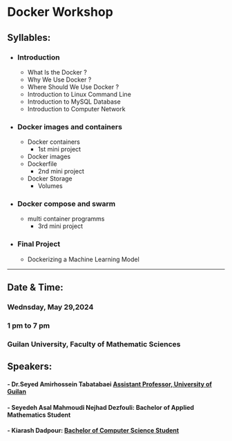 #  Docker Workshop   
## Syllables:  
- ### Introduction 
   - What Is the Docker ?
   - Why We Use Docker ?
   - Where Should We Use Docker ?
   - Introduction to Linux Command Line
   - Introduction to MySQL Database
   - Introduction to Computer Network
      
- ### Docker images and containers 
   - Docker containers
      - 1st mini project
   - Docker images  
   - Dockerfile
      - 2nd mini project
   - Docker Storage
      - Volumes

- ### Docker compose and swarm
  - multi container programms
    - 3rd mini project
- ### Final Project
  - Dockerizing a Machine Learning Model
---
##  Date & Time:
### Wednsday,  May  29,2024
### 1 pm to 7 pm
### Guilan University, Faculty of Mathematic Sciences

## Speakers:
#### - Dr.Seyed Amirhossein Tabatabaei [Assistant Professor, University of Guilan](https://scholar.google.com/citations?hl=en&user=HEBT11YAAAAJ)
#### - Seyedeh Asal Mahmoudi Nejhad Dezfouli: Bachelor of Applied Mathematics Student
#### - Kiarash Dadpour: [Bachelor of Computer Science Student](https://github.com/KiarashDadpour)

